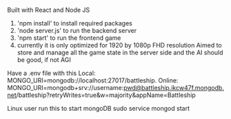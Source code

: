 Built with React and Node JS
1. 'npm install' to install required packages
2. 'node server.js' to run the backend server
3. 'npm start' to run the frontend game
4. currently it is only optimized for 1920 by 1080p FHD resolution
Aimed to store and manage all the game state in the server side and the AI should be good, if not AGI

Have a .env file with this
Local: MONGO_URI=mongodb://localhost:27017/battleship.
Online: MONGO_URI=mongodb+srv://username:pwd@battleship.ikcw47f.mongodb.net/battleship?retryWrites=true&w=majority&appName=Battleship

Linux user run this to start mongoDB
sudo service mongod start